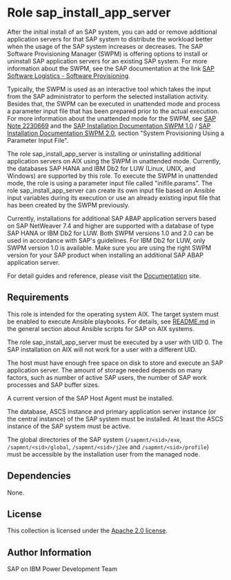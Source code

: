 # Role sap_install_app_server

After the initial install of an SAP system, you can add or remove additional application servers for that SAP system to distribute the workload better when the usage of the SAP system increases or decreases. The SAP Software Provisioning Manager (SWPM) is offering options to install or uninstall SAP application servers for an existing SAP system. For more information about the SWPM, see the SAP documentation at the link <a href="https://support.sap.com/en/tools/software-logistics-tools.html#section_622087154>">SAP Software Logistics - Software Provisioning</a>.

Typically, the SWPM is used as an interactive tool which takes the input from the SAP administrator to perform the selected installation activity. Besides that, the SWPM can be executed in unattended mode and process a parameter input file that has been prepared prior to the actual execution. For more information about the unattended mode for the SWPM, see <a href="https://launchpad.support.sap.com/#/notes/2230669">SAP Note 2230669</a> and the <a href="https://help.sap.com/docs/SOFTWARE_PROVISIONING_MANAGER/30839dda13b2485889466316ce5b39e9/c8ed609927fa4e45988200b153ac63d1.html>">SAP Installation Documentation SWPM 1.0</a> / <a href="https://help.sap.com/docs/SOFTWARE_PROVISIONING_MANAGER/30839dda13b2485889466316ce5b39e9/6865029dacbe473fadd8eff339bfa568.html>">SAP Installation Documentation SWPM 2.0</a>, section "System Provisioning Using a Parameter Input File".

The role sap_install_app_server is installing or uninstalling additional application servers on AIX using the SWPM in unattended mode. Currently, the databases SAP HANA and IBM Db2 for LUW (Linux, UNIX, and Windows) are supported by this role. To execute the SWPM in unattended mode, the role is using a parameter input file called "inifile.params". The role sap_install_app_server can create its own input file based on Ansible input variables during its execution or use an already existing input file that has been created by the SWPM previously.

Currently, installations for additional SAP ABAP application servers based on SAP NetWeaver 7.4 and higher are supported with a database of type SAP HANA or IBM Db2 for LUW. Both SWPM versions 1.0 and 2.0 can be used in accordance with SAP's guidelines. For IBM Db2 for LUW, only SWPM version 1.0 is available. Make sure you are using the right SWPM version for your SAP product when installing an additional SAP ABAP application server.

For detail guides and reference, please visit the <a href="https://ibm.github.io/ansible-power-aix-sap/">Documentation</a> site.

## Requirements

This role is intended for the operating system AIX. The target system must be enabled to execute Ansible playbooks. For details, see [README.md](../../README.md) in the general section about Ansible scripts for SAP on AIX systems.

The role sap_install_app_server must be executed by a user with UID 0. The SAP installation on AIX will not work for a user with a different UID.

The host must have enough free space on disk to store and execute an SAP application server. The amount of storage needed depends on many factors, such as number of active SAP users, the number of SAP work processes and SAP buffer sizes.

A current version of the SAP Host Agent must be installed.

The database, ASCS instance and primary application server instance (or the central instance) of the SAP system must be installed. At least the ASCS instance of the SAP system must be active.

The global directories of the SAP system (``/sapmnt/<sid>/exe``, ``/sapmnt/<sid>/global``, ``/sapmnt/<sid>/j2ee`` and ``/sapmnt/<sid>/profile``)  must be accessible by the installation user from the managed node.

## Dependencies

None.

## License

This collection is licensed under the [Apache 2.0 license](http://www.apache.org/licenses/LICENSE-2.0).

## Author Information

SAP on IBM Power Development Team
